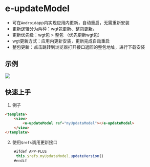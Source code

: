 # e-updateModel

- 可在`Android`app内实现应用内更新，自动重启，无需重新安装
- 更新逻辑分为两种：wgt包更新、整包更新。
- 更新优先级：wgt包 > 整包 （优先更新wgt包）
- wgt更新方式：应用内更新安装，更新完成自动重启
- 整包更新：点击跳转到浏览器打开接口返回的整包地址，进行下载安装
## 示例

![](https://ryk-test.oss-cn-shanghai.aliyuncs.com/qiuzong/update.gif)

## 快速上手

1. 例子
```html
<template>
	<view>
		<e-updateModel ref="myUpdataModel"></e-updateModel>
	</view>
</template>
```
2. 使用`$refs`调用更新接口
```js
	#ifdef APP-PLUS  
	 this.$refs.myUpdataModel.updateVersion()
	#endif
```

